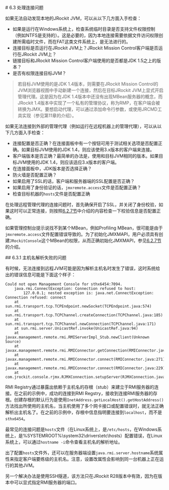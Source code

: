 <a name="6.3" />
# 6.3 处理连接问题

如果无法自动发现本地的JRockit JVM，可以从以下几方面入手检查：

* 如果是运行在Windows系统上，检查系统临时目录是否支持文件权限控制（例如NTFS是支持的）。这是必要的，因为本地连接需要依据文件访问权限创建所需临时文件，而在FAT这类文件系统上，是无法进行的。
* 连接目标是否运行在JRockit JVM上？JRockit Mission Control客户端是否运行在JRockit JVM上？
* 链接目标和JRockit Mission Control客户端使用的是否都是JDK 1.5之上的版本？
* 是否有权限连接目标JVM？

>若目标JVM使用的是JDK 1.4版本，则需要在JRockit Mission Control的JVM浏览器视图中手动新建一个连接，然后在目标JRockit JVM上显式开启管理代理。这是因为在JDK 1.4版本中还没有出现MBean服务器的概念，而JRockit 1.4版本中实现了一个私有的管理协议，称为RMP，在客户端会被转换为JMX。要想启动代理，可以通过添加命令行参数，或使用JRCMD工具实现（参见第11章的介绍）。

如果无法连接到外部的管理代理（例如运行在远程机器上的管理代理），可以从以下几方面入手检查：

* 连接配置是否正确？在连接面板中有一个按钮可用于测试相关选项是否配置正确。如果目标JVM使用的JDK 1.4，则应该使用3.x版本的客户端来连接。
* 客户端版本是否正确？最简单的办法是，使用和目标JVM相同的版本。如果目标JVM使用的JDK 1.4，则应该适应3.x版本的客户端。
* 在连接面板中，JDK版本是否选择正确？
* 防火墙是否配置正确？
* 如果启用了SSL的话，客户端和服务器端的SSL配置是否正确？
* 如果启用了身份验证的话，`jmxremote.access`文件是否配置正确？
* 检查目标机器的`hosts`文件是否配置正确

在处理远程管理代理的连接问题时，首先确保开启了SSL，并关闭了身份校验，如果这时可以正常连接，则按照[6.2.7节][2]中介绍的内容检查一下校验信息是否配置正确。

如果管理控制台提示说找不到某个MBean，例如Profiling MBean，很可能是由于`jmxremote.access`文件配置错误导致的。为了初始化JMXMAPI，用户必须具有创建`JRockitConsole`这个MBean的权限，从而正确初始化JMXMAPI，参见[6.2.7节][2]的介绍。

<a name="6.3.1" />
## 6.3.1 主机名解析失败的问题

有时候，无法连接到远程JVM可能是因为解析主机名时发生了错误，这时系统给出的错误信息可能是下面这个样子：

    Could not open Management Console for sthx6454:7094.
        java.rmi.ConnectException: Connection refused to host:
            127.0.0.1; nested exception is: java.net.ConnectException: Connection refused: connect
        at sun.rmi.transport.tcp.TCPEndpoint.newSocket(TCPEndpoint.java:574)
        at sun.rmi.transport.tcp.TCPChannel.createConnection(TCPChannel.java:185)
        at sun.rmi.transport.tcp.TCPChannel.newConnection(TCPChannel.java:171)
        at sun.rmi.server.UnicastRef.invoke(UnicastRef.java:94)
        at javax.management.remote.rmi.RMIServerImpl_Stub.newClient(Unknown Source)
        at javax.management.remote.rmi.RMIConnector.getConnection(RMIConnector.java:2239)
        at javax.management.remote.rmi.RMIConnector.connect(RMIConnector.java:271)
        at javax.management.remote.rmi.RMIConnector.connect(RMIConnector.java:229)
        at com.jrockit.console.rjmx.RJMXConnection.setupServer(RJMXConnection.java:504)

RMI Registry通过暴露出依赖于主机名的存根（stub）来建立于RMI服务器的连接。在之前的示例中，成功的连接到RMI Regstry，接收到连接RMI服务器的存根。创建存根的默认行为是使用`InetAddress.getLocalHost().getHostAddress()`方法找出所使用的主机名，当主机使用了多个网卡接口或配置错误时，就无法正确解析出主机名了。在之前的示例中，存根中信息指明要连接到`localhost`，而不是`sthx6454`。

最常见的连接问题是`hosts`文件（在Linux系统上，是`/etc/hosts`，在Windows系统上，是%SYSTEMROOT%\system32\drivers\etc\hosts）配置错误，在Linux系统上，可以通过`hostname -i`命令查看主机名的解析地址。

出了配置`hosts`文件外，还可以在服务器端设置`java.rmi.server.hostname`系统属性来指定客户端要练级的主机名。注意，设置改属性会影响到同一台机器上正在运行的其他JVM。

另一个解决办法是使用SSH隧道，该方法只在JRockit R28版本中有效，因为在版本中可以显式指定RMI服务器的端口。





[1]:    ../chap11/11.md#11
[2]:    ./6.2.md#6.2.7